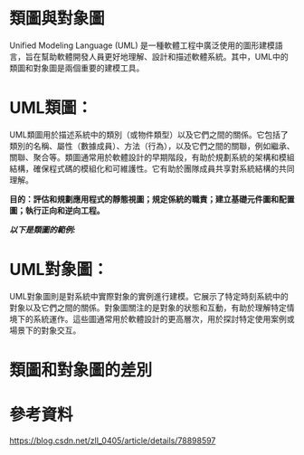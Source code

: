# **類圖與對象圖**

Unified Modeling Language (UML) 是一種軟體工程中廣泛使用的圖形建模語言，旨在幫助軟體開發人員更好地理解、設計和描述軟體系統。其中，UML中的類圖和對象圖是兩個重要的建模工具。

# **UML類圖：**
UML類圖用於描述系統中的類別（或物件類型）以及它們之間的關係。它包括了類別的名稱、屬性（數據成員）、方法（行為），以及它們之間的關聯，例如繼承、關聯、聚合等。類圖通常用於軟體設計的早期階段，有助於規劃系統的架構和模組結構，確保程式碼的模組化和可維護性。它有助於團隊成員共享對系統結構的共同理解。

**目的：評估和規劃應用程式的靜態視圖；規定係統的職責；建立基礎元件圖和配置圖；執行正向和逆向工程。**

_**以下是類圖的範例:**_






# **UML對象圖：**
UML對象圖則是對系統中實際對象的實例進行建模。它展示了特定時刻系統中的對象以及它們之間的關係。對象圖關注的是對象的狀態和互動，有助於理解特定情境下的系統運作。這些圖通常用於軟體設計的更高層次，用於探討特定使用案例或場景下的對象交互。




# **類圖和對象圖的差別**













# **參考資料**

https://blog.csdn.net/zll_0405/article/details/78898597

